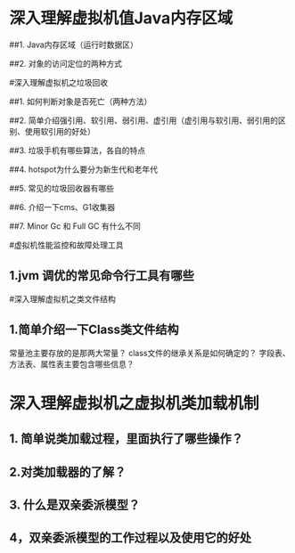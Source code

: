
# 深入理解虚拟机值Java内存区域

##1. Java内存区域（运行时数据区）

##2. 对象的访问定位的两种方式

#深入理解虚拟机之垃圾回收

##1. 如何判断对象是否死亡（两种方法）

##2. 简单介绍强引用、软引用、弱引用、虚引用（虚引用与软引用、弱引用的区别、使用软引用的好处）

##3. 垃圾手机有哪些算法，各自的特点

##4. hotspot为什么要分为新生代和老年代

##5. 常见的垃圾回收器有哪些

##6. 介绍一下cms、G1收集器

##7. Minor Gc 和 Full GC 有什么不同

#虚拟机性能监控和故障处理工具

## 1.jvm 调优的常见命令行工具有哪些

#深入理解虚拟机之类文件结构

## 1.简单介绍一下Class类文件结构

常量池主要存放的是那两大常量？
class文件的继承关系是如何确定的？
字段表、方法表、属性表主要包含哪些信息？

# 深入理解虚拟机之虚拟机类加载机制

## 1. 简单说类加载过程，里面执行了哪些操作？

## 2.对类加载器的了解？

## 3. 什么是双亲委派模型？

## 4，双亲委派模型的工作过程以及使用它的好处

 


